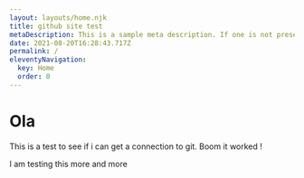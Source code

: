 ```yaml
---
layout: layouts/home.njk
title: github site test
metaDescription: This is a sample meta description. If one is not present in your page/post's front matter, the default metadata desciption will be used instead.
date: 2021-08-20T16:28:43.717Z
permalink: /
eleventyNavigation:
  key: Home
  order: 0
---
```

# Ola

This is a test to see if i can get a connection to git. Boom it worked !

I am testing this more and more